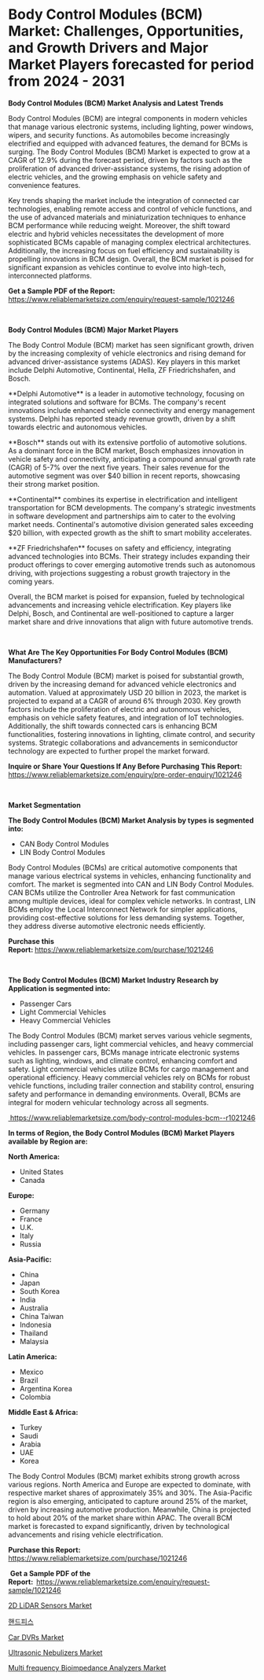 <p><h1>Body Control Modules (BCM) Market: Challenges, Opportunities, and Growth Drivers and Major Market Players forecasted for period from 2024 - 2031</h1></p><p><strong>Body Control Modules (BCM) Market Analysis and Latest Trends</strong></p>
<p><p>Body Control Modules (BCM) are integral components in modern vehicles that manage various electronic systems, including lighting, power windows, wipers, and security functions. As automobiles become increasingly electrified and equipped with advanced features, the demand for BCMs is surging. The Body Control Modules (BCM) Market is expected to grow at a CAGR of 12.9% during the forecast period, driven by factors such as the proliferation of advanced driver-assistance systems, the rising adoption of electric vehicles, and the growing emphasis on vehicle safety and convenience features.</p><p>Key trends shaping the market include the integration of connected car technologies, enabling remote access and control of vehicle functions, and the use of advanced materials and miniaturization techniques to enhance BCM performance while reducing weight. Moreover, the shift toward electric and hybrid vehicles necessitates the development of more sophisticated BCMs capable of managing complex electrical architectures. Additionally, the increasing focus on fuel efficiency and sustainability is propelling innovations in BCM design. Overall, the BCM market is poised for significant expansion as vehicles continue to evolve into high-tech, interconnected platforms.</p></p>
<p><strong>Get a Sample PDF of the Report:&nbsp;</strong> <a href="https://www.reliablemarketsize.com/enquiry/request-sample/1021246?utm_campaign=1103&utm_medium=2&utm_source=Github&utm_content=ia&utm_term=01102024&utm_id=body-control-modules-bcm">https://www.reliablemarketsize.com/enquiry/request-sample/1021246</a></p>
<p>&nbsp;</p>
<p><strong>Body Control Modules (BCM) Major Market Players</strong></p>
<p><p>The Body Control Module (BCM) market has seen significant growth, driven by the increasing complexity of vehicle electronics and rising demand for advanced driver-assistance systems (ADAS). Key players in this market include Delphi Automotive, Continental, Hella, ZF Friedrichshafen, and Bosch.</p><p>**Delphi Automotive** is a leader in automotive technology, focusing on integrated solutions and software for BCMs. The company's recent innovations include enhanced vehicle connectivity and energy management systems. Delphi has reported steady revenue growth, driven by a shift towards electric and autonomous vehicles.</p><p>**Bosch** stands out with its extensive portfolio of automotive solutions. As a dominant force in the BCM market, Bosch emphasizes innovation in vehicle safety and connectivity, anticipating a compound annual growth rate (CAGR) of 5-7% over the next five years. Their sales revenue for the automotive segment was over $40 billion in recent reports, showcasing their strong market position.</p><p>**Continental** combines its expertise in electrification and intelligent transportation for BCM developments. The company's strategic investments in software development and partnerships aim to cater to the evolving market needs. Continental's automotive division generated sales exceeding $20 billion, with expected growth as the shift to smart mobility accelerates.</p><p>**ZF Friedrichshafen** focuses on safety and efficiency, integrating advanced technologies into BCMs. Their strategy includes expanding their product offerings to cover emerging automotive trends such as autonomous driving, with projections suggesting a robust growth trajectory in the coming years.</p><p>Overall, the BCM market is poised for expansion, fueled by technological advancements and increasing vehicle electrification. Key players like Delphi, Bosch, and Continental are well-positioned to capture a larger market share and drive innovations that align with future automotive trends.</p></p>
<p>&nbsp;</p>
<p><strong>What Are The Key Opportunities For Body Control Modules (BCM) Manufacturers?</strong></p>
<p><p>The Body Control Module (BCM) market is poised for substantial growth, driven by the increasing demand for advanced vehicle electronics and automation. Valued at approximately USD 20 billion in 2023, the market is projected to expand at a CAGR of around 6% through 2030. Key growth factors include the proliferation of electric and autonomous vehicles, emphasis on vehicle safety features, and integration of IoT technologies. Additionally, the shift towards connected cars is enhancing BCM functionalities, fostering innovations in lighting, climate control, and security systems. Strategic collaborations and advancements in semiconductor technology are expected to further propel the market forward.</p></p>
<p><strong>Inquire or Share Your Questions If Any Before Purchasing This Report:</strong> <a href="https://www.reliablemarketsize.com/enquiry/pre-order-enquiry/1021246?utm_campaign=1103&utm_medium=2&utm_source=Github&utm_content=ia&utm_term=01102024&utm_id=body-control-modules-bcm">https://www.reliablemarketsize.com/enquiry/pre-order-enquiry/1021246</a></p>
<p>&nbsp;</p>
<p><strong>Market Segmentation</strong></p>
<p><strong>The Body Control Modules (BCM) Market Analysis by types is segmented into:</strong></p>
<p><ul><li>CAN Body Control Modules</li><li>LIN Body Control Modules</li></ul></p>
<p><p>Body Control Modules (BCMs) are critical automotive components that manage various electrical systems in vehicles, enhancing functionality and comfort. The market is segmented into CAN and LIN Body Control Modules. CAN BCMs utilize the Controller Area Network for fast communication among multiple devices, ideal for complex vehicle networks. In contrast, LIN BCMs employ the Local Interconnect Network for simpler applications, providing cost-effective solutions for less demanding systems. Together, they address diverse automotive electronic needs efficiently.</p></p>
<p><strong>Purchase this Report:&nbsp;</strong><a href="https://www.reliablemarketsize.com/purchase/1021246?utm_campaign=1103&utm_medium=2&utm_source=Github&utm_content=ia&utm_term=01102024&utm_id=body-control-modules-bcm">https://www.reliablemarketsize.com/purchase/1021246</a></p>
<p>&nbsp;</p>
<p><strong>The Body Control Modules (BCM) Market Industry Research by Application is segmented into:</strong></p>
<p><ul><li>Passenger Cars</li><li>Light Commercial Vehicles</li><li>Heavy Commercial Vehicles</li></ul></p>
<p><p>The Body Control Modules (BCM) market serves various vehicle segments, including passenger cars, light commercial vehicles, and heavy commercial vehicles. In passenger cars, BCMs manage intricate electronic systems such as lighting, windows, and climate control, enhancing comfort and safety. Light commercial vehicles utilize BCMs for cargo management and operational efficiency. Heavy commercial vehicles rely on BCMs for robust vehicle functions, including trailer connection and stability control, ensuring safety and performance in demanding environments. Overall, BCMs are integral for modern vehicular technology across all segments.</p></p>
<p><a href="https://www.reliablemarketsize.com/body-control-modules-bcm--r1021246?utm_campaign=1103&utm_medium=2&utm_source=Github&utm_content=ia&utm_term=01102024&utm_id=body-control-modules-bcm">&nbsp;https://www.reliablemarketsize.com/body-control-modules-bcm--r1021246</a></p>
<p><strong>In terms of Region, the Body Control Modules (BCM) Market Players available by Region are:</strong></p>
<p>
    <p> <strong> North America: </strong>
        <ul>
            <li>United States</li>
            <li>Canada</li>
        </ul>
        </p> 
    <p> <strong> Europe: </strong>
        <ul>
            <li>Germany</li>
            <li>France</li>
            <li>U.K.</li>
            <li>Italy</li>
            <li>Russia</li>
        </ul>
        </p> 
    <p> <strong> Asia-Pacific: </strong>
        <ul>
            <li>China</li>
            <li>Japan</li>
            <li>South Korea</li>
            <li>India</li>
            <li>Australia</li>
            <li>China Taiwan</li>
            <li>Indonesia</li>
            <li>Thailand</li>
            <li>Malaysia</li>
        </ul>
        </p> 
    <p> <strong> Latin America: </strong>
        <ul>
            <li>Mexico</li>
            <li>Brazil</li>
            <li>Argentina Korea</li>
            <li>Colombia</li>
        </ul>
        </p> 
    <p> <strong> Middle East & Africa: </strong>
        <ul>
            <li>Turkey</li>
            <li>Saudi</li>
            <li>Arabia</li>
            <li>UAE</li>
            <li>Korea</li>
        </ul>
    </p>
    </p>
<p><p>The Body Control Modules (BCM) market exhibits strong growth across various regions. North America and Europe are expected to dominate, with respective market shares of approximately 35% and 30%. The Asia-Pacific region is also emerging, anticipated to capture around 25% of the market, driven by increasing automotive production. Meanwhile, China is projected to hold about 20% of the market share within APAC. The overall BCM market is forecasted to expand significantly, driven by technological advancements and rising vehicle electrification.</p></p>
<p><strong>Purchase this Report: </strong><a href="https://www.reliablemarketsize.com/purchase/1021246?utm_campaign=1103&utm_medium=2&utm_source=Github&utm_content=ia&utm_term=01102024&utm_id=body-control-modules-bcm">https://www.reliablemarketsize.com/purchase/1021246</a></p>
<p>&nbsp;<strong>Get a Sample PDF of the Report:&nbsp;&nbsp;</strong><a href="https://www.reliablemarketsize.com/enquiry/request-sample/1021246?utm_campaign=1103&utm_medium=2&utm_source=Github&utm_content=ia&utm_term=01102024&utm_id=body-control-modules-bcm">https://www.reliablemarketsize.com/enquiry/request-sample/1021246</a></p>
<p><strong></strong></p>
<p><p><a href="https://issuu.com/reportprime-2/docs/2d-lidar-sensors-market-size-2030.p_c73c05dc9c41c2?utm_campaign=1103&utm_medium=2&utm_source=Github&utm_content=ia&utm_term=01102024&utm_id=body-control-modules-bcm">2D LiDAR Sensors Market</a></p><p><a href="https://github.com/sougarounis/Market-Research-Report-List-6/blob/main/910655716231.md?utm_campaign=1103&utm_medium=2&utm_source=Github&utm_content=ia&utm_term=01102024&utm_id=body-control-modules-bcm">핸드피스</a></p><p><a href="https://github.com/gdfhhhj/Market-Research-Report-List-6/blob/main/car-dvrs-market.md?utm_campaign=1103&utm_medium=2&utm_source=Github&utm_content=ia&utm_term=01102024&utm_id=body-control-modules-bcm">Car DVRs Market</a></p><p><a href="https://www.linkedin.com/pulse/ultrasonic-nebulizers-market-strategic-insights-product-evolution-xqzde?utm_campaign=1103&utm_medium=2&utm_source=Github&utm_content=ia&utm_term=01102024&utm_id=body-control-modules-bcm">Ultrasonic Nebulizers Market</a></p><p><a href="https://issuu.com/reportprime-2/docs/multi-frequency-bioimpedance-analyz_120fe3df0da807?utm_campaign=1103&utm_medium=2&utm_source=Github&utm_content=ia&utm_term=01102024&utm_id=body-control-modules-bcm">Multi frequency Bioimpedance Analyzers Market</a></p></p>